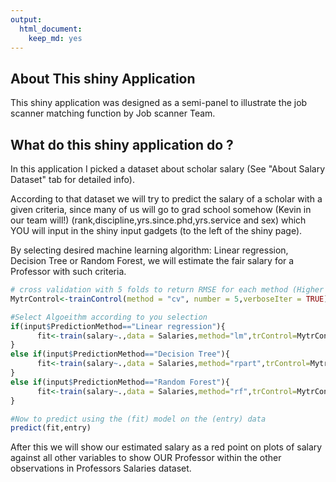 ```yaml
---
output: 
  html_document: 
    keep_md: yes
---
```




## About This shiny Application

This shiny application was designed as a semi-panel to illustrate the job scanner matching function by Job scanner Team.


## What do this shiny application do ?

In this application I picked a dataset about scholar salary (See "About Salary Dataset" tab for detailed info).<br />

According to that dataset we will try to predict the salary of a scholar with a given criteria, since many of us will go to grad school somehow (Kevin in our team will!) (rank,discipline,yrs.since.phd,yrs.service and sex) which YOU will input in the shiny input gadgets (to the left of the shiny page).<br />

By selecting desired machine learning algorithm: Linear regression, Decision Tree or Random Forest, we will estimate the fair salary for a Professor with such criteria.



```r
# cross validation with 5 folds to return RMSE for each method (Higher RMSE is higher error)
MytrControl<-trainControl(method = "cv", number = 5,verboseIter = TRUE)

#Select Algoeithm according to you selection
if(input$PredictionMethod=="Linear regression"){
      fit<-train(salary~.,data = Salaries,method="lm",trControl=MytrControl)
}
else if(input$PredictionMethod=="Decision Tree"){
      fit<-train(salary~.,data = Salaries,method="rpart",trControl=MytrControl)
}
else if(input$PredictionMethod=="Random Forest"){
      fit<-train(salary~.,data = Salaries,method="rf",trControl=MytrControl)
}

#Now to predict using the (fit) model on the (entry) data
predict(fit,entry)
```

After this we will show our estimated salary as a red point on plots of salary against all other variables to show OUR Professor within the other observations in Professors Salaries dataset. 
